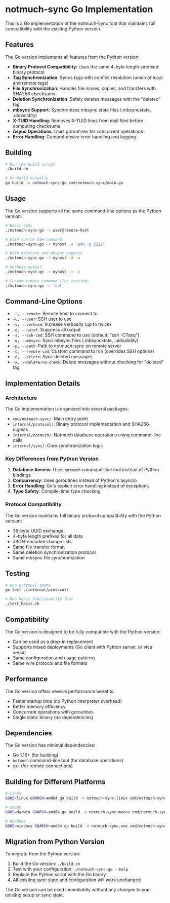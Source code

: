 # notmuch-sync Go Implementation

This is a Go implementation of the notmuch-sync tool that maintains full compatibility with the existing Python version.

## Features

The Go version implements all features from the Python version:

- **Binary Protocol Compatibility**: Uses the same 4-byte length-prefixed binary protocol
- **Tag Synchronization**: Syncs tags with conflict resolution (union of local and remote tags)
- **File Synchronization**: Handles file moves, copies, and transfers with SHA256 checksums
- **Deletion Synchronization**: Safely deletes messages with the "deleted" tag
- **mbsync Support**: Synchronizes mbsync state files (.mbsyncstate, .uidvalidity)
- **X-TUID Handling**: Removes X-TUID lines from mail files before computing checksums
- **Async Operations**: Uses goroutines for concurrent operations
- **Error Handling**: Comprehensive error handling and logging

## Building

```bash
# Run the build script
./build.sh

# Or build manually
go build -o notmuch-sync-go cmd/notmuch-sync/main.go
```

## Usage

The Go version supports all the same command-line options as the Python version:

```bash
# Basic sync
./notmuch-sync-go -r user@remote-host

# With custom SSH command
./notmuch-sync-go -r myhost -s 'ssh -p 2222'

# With deletion and mbsync support
./notmuch-sync-go -r myhost -d -m

# Verbose output
./notmuch-sync-go -r myhost -v -v

# Custom remote command (for testing)
./notmuch-sync-go -c 'cat'
```

## Command-Line Options

- `-r, --remote`: Remote host to connect to
- `-u, --user`: SSH user to use
- `-v, --verbose`: Increase verbosity (up to twice)
- `-q, --quiet`: Suppress all output
- `-s, --ssh-cmd`: SSH command to use (default: "ssh -CTaxq")
- `-m, --mbsync`: Sync mbsync files (.mbsyncstate, .uidvalidity)
- `-p, --path`: Path to notmuch-sync on remote server
- `-c, --remote-cmd`: Custom command to run (overrides SSH options)
- `-d, --delete`: Sync deleted messages
- `-x, --delete-no-check`: Delete messages without checking for "deleted" tag

## Implementation Details

### Architecture

The Go implementation is organized into several packages:

- `cmd/notmuch-sync/`: Main entry point
- `internal/protocol/`: Binary protocol implementation and SHA256 digests
- `internal/notmuch/`: Notmuch database operations using command-line calls
- `internal/sync/`: Core synchronization logic

### Key Differences from Python Version

1. **Database Access**: Uses `notmuch` command-line tool instead of Python bindings
2. **Concurrency**: Uses goroutines instead of Python's asyncio
3. **Error Handling**: Go's explicit error handling instead of exceptions
4. **Type Safety**: Compile-time type checking

### Protocol Compatibility

The Go version maintains full binary protocol compatibility with the Python version:

- 36-byte UUID exchange
- 4-byte length prefixes for all data
- JSON-encoded change lists
- Same file transfer format
- Same deletion synchronization protocol
- Same mbsync file synchronization

## Testing

```bash
# Run protocol tests
go test ./internal/protocol/

# Run basic functionality test
./test_basic.sh
```

## Compatibility

The Go version is designed to be fully compatible with the Python version:

- Can be used as a drop-in replacement
- Supports mixed deployments (Go client with Python server, or vice versa)
- Same configuration and usage patterns
- Same wire protocol and file formats

## Performance

The Go version offers several performance benefits:

- Faster startup time (no Python interpreter overhead)
- Better memory efficiency
- Concurrent operations with goroutines
- Single static binary (no dependencies)

## Dependencies

The Go version has minimal dependencies:

- Go 1.16+ (for building)
- `notmuch` command-line tool (for database operations)
- `ssh` (for remote connections)

## Building for Different Platforms

```bash
# Linux
GOOS=linux GOARCH=amd64 go build -o notmuch-sync-linux cmd/notmuch-sync/main.go

# macOS
GOOS=darwin GOARCH=amd64 go build -o notmuch-sync-macos cmd/notmuch-sync/main.go

# Windows
GOOS=windows GOARCH=amd64 go build -o notmuch-sync.exe cmd/notmuch-sync/main.go
```

## Migration from Python Version

To migrate from the Python version:

1. Build the Go version: `./build.sh`
2. Test with your configuration: `./notmuch-sync-go --help`
3. Replace the Python script with the Go binary
4. All existing sync state and configuration will work unchanged

The Go version can be used immediately without any changes to your existing setup or sync state.